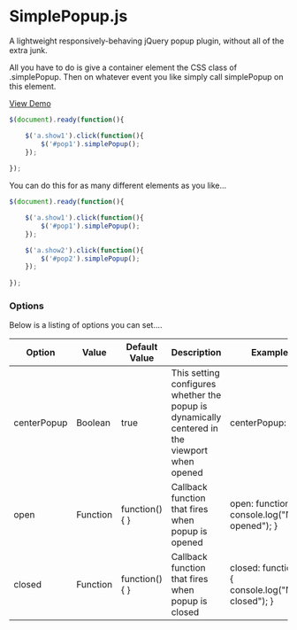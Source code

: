 SimplePopup.js
===========

A lightweight responsively-behaving jQuery popup plugin, without all of the extra junk.

All you have to do is give a container element the CSS class of .simplePopup. Then on whatever event you like simply call simplePopup on this element.

[View Demo](https://9bitstudios.github.io/simplepopup)

```javascript
$(document).ready(function(){

    $('a.show1').click(function(){
        $('#pop1').simplePopup();
    }); 
  
});
```

You can do this for as many different elements as you like...

```javascript
$(document).ready(function(){

    $('a.show1').click(function(){
        $('#pop1').simplePopup();
    }); 

    $('a.show2').click(function(){
        $('#pop2').simplePopup();
    }); 
  
});
```

### Options

Below is a listing of options you can set....

| Option | Value | Default Value | Description | Example |
| --- | --- | --- | --- | --- |
| centerPopup | Boolean | true | This setting configures whether the popup is dynamically centered in the viewport when opened | centerPopup: false |
| open | Function | function() { } | Callback function that fires when popup is opened | open: function() { console.log("Menu opened"); } |
| closed | Function | function() { } | Callback function that fires when popup is closed | closed: function() { console.log("Menu closed"); } |
